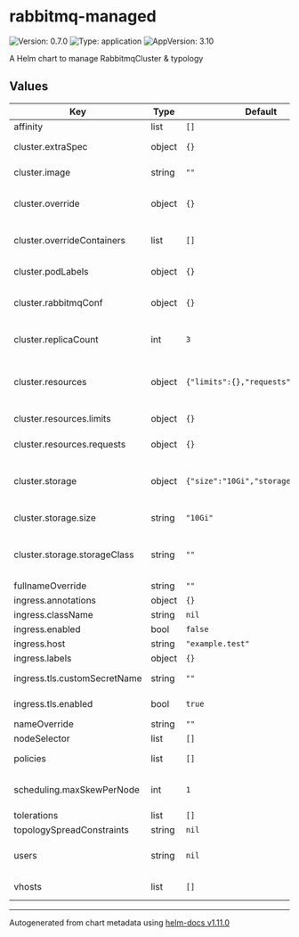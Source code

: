 # rabbitmq-managed

![Version: 0.7.0](https://img.shields.io/badge/Version-0.7.0-informational?style=flat-square) ![Type: application](https://img.shields.io/badge/Type-application-informational?style=flat-square) ![AppVersion: 3.10](https://img.shields.io/badge/AppVersion-3.10-informational?style=flat-square)

A Helm chart to manage RabbitmqCluster & typology

## Values

| Key | Type | Default | Description |
|-----|------|---------|-------------|
| affinity | list | `[]` |  |
| cluster.extraSpec | object | `{}` | Inject values directly into .spec of RabbitmqCluster manifests |
| cluster.image | string | `""` | Specify an image to use if different from operator default |
| cluster.override | object | `{}` | Set value to override the templated statefulset by the operator |
| cluster.overrideContainers | list | `[]` | Set value to override the templated containers spec by the operator |
| cluster.podLabels | object | `{}` | Set statefulSet podTemplate labels |
| cluster.rabbitmqConf | object | `{}` | Inject rabbitmq conf, which are under RabbitmqCluster.spec.rabbitmq |
| cluster.replicaCount | int | `3` | Configure number of rabbitmq replicas (should be an odd numbers) |
| cluster.resources | object | `{"limits":{},"requests":{}}` | If using default memory_high_watermark, consider memory limits being ~3 times the requests |
| cluster.resources.limits | object | `{}` | Define rabbitmq cluster container limits. |
| cluster.resources.requests | object | `{}` | Define rabbitmq cluster container requests. |
| cluster.storage | object | `{"size":"10Gi","storageClass":""}` | VolumeClaimTemplate can't be edited on a statefulset, those values only permit instance configuration at creation |
| cluster.storage.size | string | `"10Gi"` | If edited it will recreate the rabbitmq statefulset |
| cluster.storage.storageClass | string | `""` | Can only be set on creation, later edit require whole cluster replacement or pvc/data migration |
| fullnameOverride | string | `""` |  |
| ingress.annotations | object | `{}` |  |
| ingress.className | string | `nil` |  |
| ingress.enabled | bool | `false` |  |
| ingress.host | string | `"example.test"` | Define the hostname to use. |
| ingress.labels | object | `{}` |  |
| ingress.tls.customSecretName | string | `""` | Specify an existing secret if not automatically provisionned |
| ingress.tls.enabled | bool | `true` | Enable TLS, with a default secret reference |
| nameOverride | string | `""` |  |
| nodeSelector | list | `[]` |  |
| policies | list | `[]` | Create rabbitmq policy to apply automatically |
| scheduling.maxSkewPerNode | int | `1` | Max difference of number of pods between nodes using topologySpreadConstraints |
| tolerations | list | `[]` |  |
| topologySpreadConstraints | string | `nil` |  |
| users | string | `nil` | Define the list of users, assigned vhosts and corresponding permissions |
| vhosts | list | `[]` | The default vhost (`/`) is automatically created |

----------------------------------------------
Autogenerated from chart metadata using [helm-docs v1.11.0](https://github.com/norwoodj/helm-docs/releases/v1.11.0)
